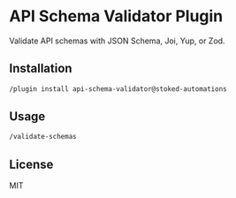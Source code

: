 # API Schema Validator Plugin

Validate API schemas with JSON Schema, Joi, Yup, or Zod.

## Installation

```bash
/plugin install api-schema-validator@stoked-automations
```

## Usage

```bash
/validate-schemas
```

## License

MIT
